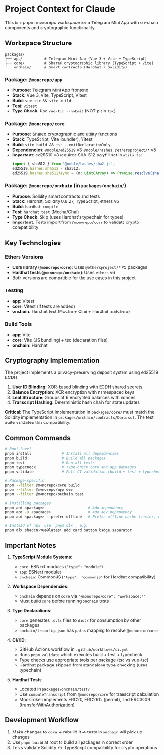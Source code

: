 # Project Context for Claude

This is a pnpm monorepo workspace for a Telegram Mini App with on-chain components and cryptographic functionality.

## Workspace Structure

```
packages/
├── app/          # Telegram Mini App (Vue 3 + Vite + TypeScript)
├── core/         # Shared cryptographic library (TypeScript + Vite)
└── onchain/      # Smart contracts (Hardhat + Solidity)
```

### Package: `@monorepo/app`
- **Purpose**: Telegram Mini App frontend
- **Stack**: Vue 3, Vite, TypeScript, Vitest
- **Build**: `vue-tsc && vite build`
- **Test**: `vitest`
- **Type Check**: Use `vue-tsc --noEmit` (NOT plain `tsc`)

### Package: `@monorepo/core`
- **Purpose**: Shared cryptographic and utility functions
- **Stack**: TypeScript, Vite (bundler), Vitest
- **Build**: `vite build && tsc --emitDeclarationOnly`
- **Dependencies**: `@noble/ed25519` v3, `@noble/hashes`, `@ethersproject/*` v5
- **Important**: ed25519 v3 requires SHA-512 polyfill set in `utils.ts`:
  ```ts
  import { sha512 } from '@noble/hashes/sha2.js';
  ed25519.hashes.sha512 = sha512;
  ed25519.hashes.sha512Async = (m: Uint8Array) => Promise.resolve(sha512(m));
  ```

### Package: `@monorepo/onchain` (in `packages/onchain/`)
- **Purpose**: Solidity smart contracts and tests
- **Stack**: Hardhat, Solidity 0.8.27, TypeScript, ethers v6
- **Build**: `hardhat compile`
- **Test**: `hardhat test` (Mocha/Chai)
- **Type Check**: Skip (uses Hardhat's typechain for types)
- **Important**: Tests import from `@monorepo/core` to validate crypto compatibility

## Key Technologies

### Ethers Versions
- **Core library (`@monorepo/core`)**: Uses `@ethersproject/*` v5 packages
- **Hardhat tests (`@monorepo/onchain`)**: Uses `ethers` v6
- Both versions are compatible for the use cases in this project

### Testing
- **app**: Vitest
- **core**: Vitest (if tests are added)
- **onchain**: Hardhat test (Mocha + Chai + Hardhat matchers)

### Build Tools
- **app**: Vite
- **core**: Vite (JS bundling) + tsc (declaration files)
- **onchain**: Hardhat

## Cryptography Implementation

The project implements a privacy-preserving deposit system using ed25519 ECDH:

1. **User ID Blinding**: XOR-based blinding with ECDH shared secrets
2. **Balance Encryption**: XOR encryption with namespaced keys
3. **Leaf Structure**: Groups of 6 encrypted balances with nonces
4. **Transcript Hashing**: Deterministic hash chain for state updates

**Critical**: The TypeScript implementation in `packages/core/` must match the Solidity implementation in `packages/onchain/contracts/Dorp.sol`. The test suite validates this compatibility.

## Common Commands

```bash
# Root level
pnpm install              # Install all dependencies
pnpm build                # Build all packages
pnpm test                 # Run all tests
pnpm typecheck            # Type-check core and app packages
pnpm validate             # Full CI validation (build + test + typecheck)

# Package-specific
pnpm --filter @monorepo/core build
pnpm --filter @monorepo/app dev
pnpm --filter @monorepo/onchain test

# Installing packages
pnpm add <package>                    # Add dependency
pnpm add -D <package>                 # Add dev dependency
pnpm add <package> --prefer-offline   # Prefer offline cache (faster, use this when possible)

# Instead of npx, use `pnpm dlx`, e.g.
pnpm dlx shadcn-vue@latest add card button badge separator
```

## Important Notes

1. **TypeScript Module Systems**:
   - `core`: ESNext modules (`"type": "module"`)
   - `app`: ESNext modules
   - `onchain`: CommonJS (`"type": "commonjs"` for Hardhat compatibility)

2. **Workspace Dependencies**:
   - `onchain` depends on `core` via `"@monorepo/core": "workspace:*"`
   - Must build `core` before running `onchain` tests

3. **Type Declarations**:
   - `core` generates `.d.ts` files to `dist/` for consumption by other packages
   - `onchain/tsconfig.json` has `paths` mapping to resolve `@monorepo/core`

4. **CI/CD**:
   - GitHub Actions workflow in `.github/workflows/ci.yml`
   - Runs `pnpm validate` which executes build + test + typecheck
   - Type checks use appropriate tools per package (tsc vs vue-tsc)
   - Hardhat package skipped from standalone type checking (uses typechain)

5. **Hardhat Tests**:
   - Located in `packages/onchain/test/`
   - Use `computeTranscript` from `@monorepo/core` for transcript calculation
   - MockToken implements ERC20, ERC2612 (permit), and ERC3009 (transferWithAuthorization)

## Development Workflow

1. Make changes to `core` → rebuild it → tests in `onchain` will pick up changes
2. Use `pnpm build` at root to build all packages in correct order
3. Tests validate Solidity ↔ TypeScript compatibility for crypto operations
